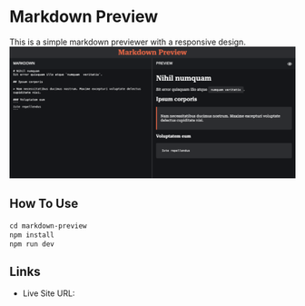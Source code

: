 # Markdown Preview
This is a simple markdown previewer with a responsive design.
![](./public/screenshot.png)

## How To Use
```
cd markdown-preview
npm install
npm run dev
```

## Links
- Live Site URL: []()
